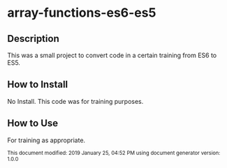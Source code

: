 # array-functions-es6-es5

## Description 
This was a small project to convert code in a certain training from ES6 to ES5.

## How to Install

No Install.  This code was for training purposes.

## How to Use

For training as appropriate.


<sub>This document modified: 2019 January 25, 04:52 PM using document generator version: 1.0.0<sub>

